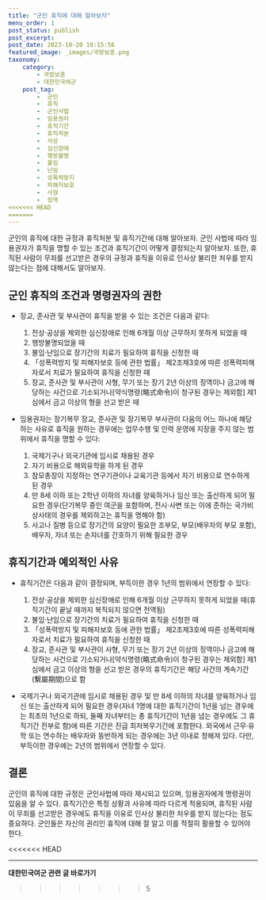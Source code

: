 ```yaml
---
title: "군인 휴직에 대해 알아보자"
menu_order: 1
post_status: publish
post_excerpt: 
post_date: 2023-10-20 16:15:56
featured_image: _images/국방보훈.png
taxonomy:
    category:
        - 국방보훈
        - 대한민국여군
    post_tag:
        -  군인
        -  휴직
        -  군인사법
        -  임용권자
        -  휴직기간
        -  휴직처분
        -  사상
        -  심신장애
        -  행방불명
        -  불임
        -  난임
        -  성폭력방지
        -  피해자보호
        -  사형
        -  징역
<<<<<<< HEAD
=======
---
```



군인의 휴직에 대한 규정과 휴직처분 및 휴직기간에 대해 알아보자. 군인 사법에 따라 임용권자가 휴직을 명할 수 있는 조건과 휴직기간이 어떻게 결정되는지 알아보자. 또한, 휴직된 사람이 무죄를 선고받은 경우의 규정과 휴직을 이유로 인사상 불리한 처우를 받지 않는다는 점에 대해서도 알아보자.

## 군인 휴직의 조건과 명령권자의 권한

- 장교, 준사관 및 부사관이 휴직을 받을 수 있는 조건은 다음과 같다:
  1. 전상·공상을 제외한 심신장애로 인해 6개월 이상 근무하지 못하게 되었을 때
  2. 행방불명되었을 때
  3. 불임·난임으로 장기간의 치료가 필요하여 휴직을 신청한 때
  4. 「성폭력방지 및 피해자보호 등에 관한 법률」 제2조제3호에 따른 성폭력피해자로서 치료가 필요하여 휴직을 신청한 때
  5. 장교, 준사관 및 부사관이 사형, 무기 또는 장기 2년 이상의 징역이나 금고에 해당하는 사건으로 기소되거나[약식명령(略式命令)이 청구된 경우는 제외함] 제1심에서 금고 이상의 형을 선고 받은 때

- 임용권자는 장기복무 장교, 준사관 및 장기복무 부사관이 다음의 어느 하나에 해당하는 사유로 휴직을 원하는 경우에는 업무수행 및 인력 운영에 지장을 주지 않는 범위에서 휴직을 명할 수 있다:
  1. 국제기구나 외국기관에 임시로 채용된 경우
  2. 자기 비용으로 해외유학을 하게 된 경우
  3. 참모총장이 지정하는 연구기관이나 교육기관 등에서 자기 비용으로 연수하게 된 경우
  4. 만 8세 이하 또는 2학년 이하의 자녀를 양육하거나 임신 또는 출산하게 되어 필요한 경우(단기복무 중인 여군을 포함하며, 전시·사변 또는 이에 준하는 국가비상사태의 경우를 제외하고는 휴직을 명해야 함)
  5. 사고나 질병 등으로 장기간의 요양이 필요한 조부모, 부모(배우자의 부모 포함), 배우자, 자녀 또는 손자녀를 간호하기 위해 필요한 경우

## 휴직기간과 예외적인 사유

- 휴직기간은 다음과 같이 결정되며, 부득이한 경우 1년의 범위에서 연장할 수 있다:
  1. 전상·공상을 제외한 심신장애로 인해 6개월 이상 근무하지 못하게 되었을 때(휴직기간이 끝날 때까지 복직되지 않으면 전역됨)
  2. 불임·난임으로 장기간의 치료가 필요하여 휴직을 신청한 때
  3. 「성폭력방지 및 피해자보호 등에 관한 법률」 제2조제3호에 따른 성폭력피해자로서 치료가 필요하여 휴직을 신청한 때
  4. 장교, 준사관 및 부사관이 사형, 무기 또는 장기 2년 이상의 징역이나 금고에 해당하는 사건으로 기소되거나[약식명령(略式命令)이 청구된 경우는 제외함] 제1심에서 금고 이상의 형을 선고 받은 경우의 휴직기간은 해당 사건의 계속기간(繫屬期間)으로 함

- 국제기구나 외국기관에 임시로 채용된 경우 및 만 8세 이하의 자녀를 양육하거나 임신 또는 출산하게 되어 필요한 경우(자녀 1명에 대한 휴직기간이 1년을 넘는 경우에는 최초의 1년으로 하되, 둘째 자녀부터는 총 휴직기간이 1년을 넘는 경우에도 그 휴직기간 전부로 함)에 따른 기간은 진급 최저복무기간에 포함한다. 외국에서 근무·유학 또는 연수하는 배우자와 동반하게 되는 경우에는 3년 이내로 정해져 있다. 다만, 부득이한 경우에는 2년의 범위에서 연장할 수 있다.

## 결론

군인의 휴직에 대한 규정은 군인사법에 따라 제시되고 있으며, 임용권자에게 명령권이 있음을 알 수 있다. 휴직기간은 특정 상황과 사유에 따라 다르게 적용되며, 휴직된 사람이 무죄를 선고받은 경우에도 휴직을 이유로 인사상 불리한 처우를 받지 않는다는 점도 중요하다. 군인들은 자신의 권리인 휴직에 대해 잘 알고 이를 적절히 활용할 수 있어야 한다.

<<<<<<< HEAD



<!-- wp:separator -->
<hr class="wp-block-separator has-alpha-channel-opacity"/>
<!-- /wp:separator -->

<!-- wp:group {"backgroundColor":"base","layout":{"type":"constrained"}} -->
<div class="wp-block-group has-base-background-color has-background"><!-- wp:paragraph {"align":"center","fontSize":"large"} -->
<p class="has-text-align-center has-large-font-size"><strong>대한민국여군 관련 글 바로가기</strong></p>
<!-- /wp:paragraph -->


<!-- wp:latest-posts
{"categories":[{"id":7224,"count":19,"description":"","link":"https://uknowlaw.com/category/%eb%8c%80%ed%95%9c%eb%af%bc%ea%b5%ad%ec%97%ac%ea%b5%b0/","name":"대한민국여군","slug":"대한민국여군","taxonomy":"category","parent":0,"meta":[],"_links":{"self":[{"href":"https://uknowlaw.com/wp-json/wp/v2/categories/7224"}],"collection":[{"href":"https://uknowlaw.com/wp-json/wp/v2/categories"}],"about":[{"href":"https://uknowlaw.com/wp-json/wp/v2/taxonomies/category"}],"wp:post_type":[{"href":"https://uknowlaw.com/wp-json/wp/v2/posts?categories=7224"}],"curies":[{"name":"wp","href":"https://api.w.org/{rel}","templated":true}]}}],"postsToShow":100,"excerptLength":28,"postLayout":"grid","columns":2,"featuredImageAlign":"left","featuredImageSizeSlug":"large","fontSize":"medium"} /--></div>
<!-- /wp:group -->
>>>>>>> 5
